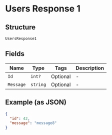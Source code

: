 
# Users Response 1

## Structure

`UsersResponse1`

## Fields

| Name | Type | Tags | Description |
|  --- | --- | --- | --- |
| `Id` | `int?` | Optional | - |
| `Message` | `string` | Optional | - |

## Example (as JSON)

```json
{
  "id": 42,
  "message": "message8"
}
```

